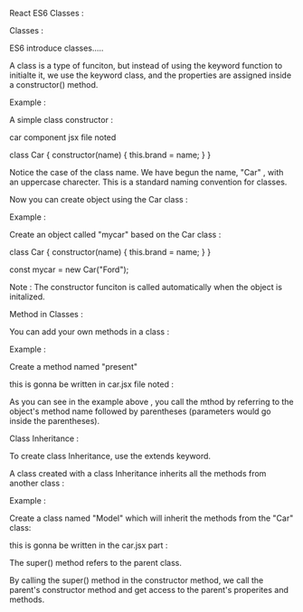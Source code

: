 React ES6 Classes : 

Classes : 

ES6 introduce classes..... 

A class is a type of funciton, but instead of using the keyword function to initialte it, we use the keyword class, and the properties are assigned inside a 
constructor() method.

Example :

A simple class constructor :

car component  jsx file noted 

class Car {
    constructor(name) {
        this.brand = name;
    }
}

Notice the case of the class name. We have begun the name, "Car" , with an uppercase charecter. This is a standard naming convention for classes.


Now you can create object using the Car class : 

Example : 

Create an object called "mycar" based on the Car class : 

class Car {
    constructor(name) {
        this.brand = name;
    }
}

const mycar = new Car("Ford");


Note : The constructor funciton is called automatically when the object is initalized.


Method in Classes : 

You can add your own methods in a class : 

Example : 

Create a method named "present"

this is gonna be written in car.jsx file noted :

As you can see in the example above , you call the mthod by referring to the object's method name followed by parentheses (parameters would go inside the parentheses).

Class Inheritance :

To create class Inheritance, use the extends keyword.

A class created with a class Inheritance inherits all the methods from another class : 

Example : 

Create a class named "Model" which will inherit the methods from the "Car" class:

this is gonna be written in the car.jsx part : 


The super() method refers to the parent class.

By calling the super() method in the constructor method, we call the parent's 
constructor method and get access to the parent's properites and methods. 
